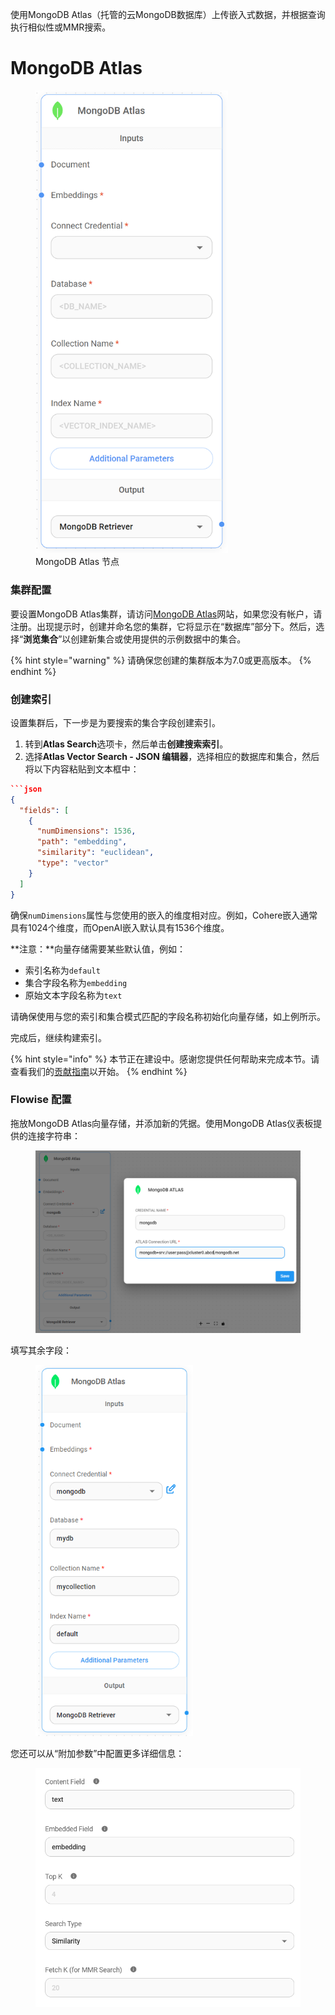 使用MongoDB Atlas（托管的云MongoDB数据库）上传嵌入式数据，并根据查询执行相似性或MMR搜索。


# MongoDB Atlas

<figure><img src="../../../.gitbook/assets/image (161).png" alt="" width="308"><figcaption>MongoDB Atlas 节点</figcaption></figure>

### 集群配置[​](https://js.langchain.com/docs/integrations/vectorstores/mongodb_atlas/#initial-cluster-configuration) <a href="#initial-cluster-configuration" id="initial-cluster-configuration"></a>

要设置MongoDB Atlas集群，请访问[MongoDB Atlas](https://www.mongodb.com/)网站，如果您没有帐户，请注册。出现提示时，创建并命名您的集群，它将显示在“数据库”部分下。然后，选择“**浏览集合**”以创建新集合或使用提供的示例数据中的集合。

{% hint style="warning" %}
请确保您创建的集群版本为7.0或更高版本。
{% endhint %}

### 创建索引

设置集群后，下一步是为要搜索的集合字段创建索引。

1. 转到**Atlas Search**选项卡，然后单击**创建搜索索引**。
2. 选择**Atlas Vector Search - JSON 编辑器**，选择相应的数据库和集合，然后将以下内容粘贴到文本框中：

```json
```json
{
  "fields": [
    {
      "numDimensions": 1536,
      "path": "embedding",
      "similarity": "euclidean",
      "type": "vector"
    }
  ]
}
```

确保`numDimensions`属性与您使用的嵌入的维度相对应。例如，Cohere嵌入通常具有1024个维度，而OpenAI嵌入默认具有1536个维度。

**注意：**向量存储需要某些默认值，例如：

* 索引名称为`default`
* 集合字段名称为`embedding`
* 原始文本字段名称为`text`

请确保使用与您的索引和集合模式匹配的字段名称初始化向量存储，如上例所示。

完成后，继续构建索引。

{% hint style="info" %}
本节正在建设中。感谢您提供任何帮助来完成本节。请查看我们的[贡献指南](../../../contributing/)以开始。
{% endhint %}

### Flowise 配置

拖放MongoDB Atlas向量存储，并添加新的凭据。使用MongoDB Atlas仪表板提供的连接字符串：

<figure><img src="../../../.gitbook/assets/image (1) (1) (1) (1) (1) (1) (1).png" alt=""><figcaption></figcaption></figure>

填写其余字段：

<figure><img src="../../../.gitbook/assets/image (1) (1) (1) (1) (1) (1) (1) (1).png" alt="" width="252"><figcaption></figcaption></figure>

您还可以从“附加参数”中配置更多详细信息：

<figure><img src="../../../.gitbook/assets/image (164).png" alt="" width="518"><figcaption></figcaption></figure>
